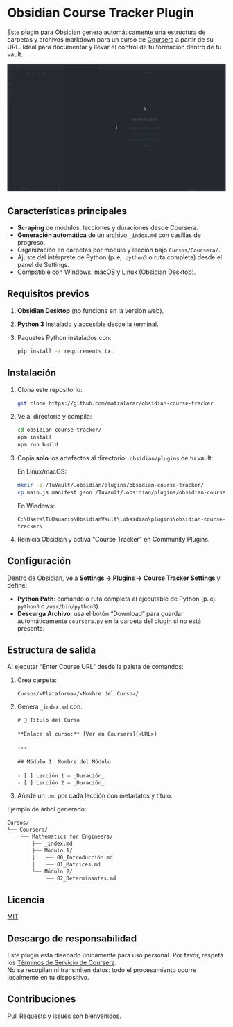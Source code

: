 # Obsidian Course Tracker Plugin

Este plugin para [Obsidian](https://obsidian.md/) genera automáticamente una estructura de carpetas y archivos markdown para un curso de [Coursera](https://www.coursera.org/) a partir de su URL. Ideal para documentar y llevar el control de tu formación dentro de tu vault.

![Example](./example.gif)

## Características principales

- **Scraping** de módulos, lecciones y duraciones desde Coursera.  
- **Generación automática** de un archivo `_index.md` con casillas de progreso.  
- Organización en carpetas por módulo y lección bajo `Cursos/Coursera/`.  
- Ajuste del intérprete de Python (p. ej. `python3` o ruta completa) desde el panel de Settings.  
- Compatible con Windows, macOS y Linux (Obsidian Desktop).

## Requisitos previos

1. **Obsidian Desktop** (no funciona en la versión web).  
2. **Python 3** instalado y accesible desde la terminal.  
3. Paquetes Python instalados con:

   ```bash
   pip install -r requirements.txt
   ```

## Instalación

1. Clona este repositorio:

   ```bash
   git clone https://github.com/matzalazar/obsidian-course-tracker
   ```

2. Ve al directorio y compila:

   ```bash
   cd obsidian-course-tracker/
   npm install  
   npm run build  
   ```

3. Copia **solo** los artefactos al directorio `.obsidian/plugins` de tu vault:

   En Linux/macOS:
   ```bash
   mkdir -p /TuVault/.obsidian/plugins/obsidian-course-tracker/
   cp main.js manifest.json /TuVault/.obsidian/plugins/obsidian-course-tracker/
   ```

   En Windows:
   ```
   C:\Users\TuUsuario\ObsidianVault\.obsidian\plugins\obsidian-course-tracker\
   ```

4. Reinicia Obsidian y activa “Course Tracker” en Community Plugins.

## Configuración

Dentro de Obsidian, ve a **Settings → Plugins → Course Tracker Settings** y define:

- **Python Path**: comando o ruta completa al ejecutable de Python (p. ej. `python3` o `/usr/bin/python3`).
- **Descarga Archivo**: usa el botón “Download” para guardar automáticamente `coursera.py` en la carpeta del plugin si no está presente.

## Estructura de salida

Al ejecutar “Enter Course URL” desde la paleta de comandos:

1. Crea carpeta:

   ```
   Cursos/<Plataforma>/<Nombre del Curso>/
   ```

2. Genera `_index.md` con:

   ```
   # 📘 Título del Curso

   **Enlace al curso:** [Ver en Coursera](<URL>)

   ---

   ## Módulo 1: Nombre del Módulo

   - [ ] Lección 1 — _Duración_
   - [ ] Lección 2 — _Duración_
   ```

3. Añade un `.md` por cada lección con metadatos y título.

Ejemplo de árbol generado:

```
Cursos/
└── Coursera/
    └── Mathematics for Engineers/
        ├── _index.md
        ├── Módulo 1/
        │   ├── 00_Introducción.md
        │   └── 01_Matrices.md
        └── Módulo 2/
            └── 02_Determinantes.md
```

## Licencia

[MIT](./LICENSE)

## Descargo de responsabilidad

Este plugin está diseñado únicamente para uso personal. Por favor, respetá los [Términos de Servicio de Coursera](https://www.coursera.org/about/terms).  
No se recopilan ni transmiten datos: todo el procesamiento ocurre localmente en tu dispositivo.

## Contribuciones

Pull Requests y issues son bienvenidos.